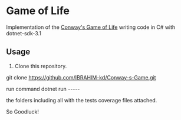 # Game of Life #

Implementation of the [Conway's Game of Life](http://en.wikipedia.org/wiki/Conway’s_Game_of_Life) writing code in C# with dotnet-sdk-3.1

## Usage ##

1. Clone this repository.

 git clone https://github.com/IBRAHIM-kd/Conway-s-Game.git
 
 run command dotnet run ----- 

 the folders including all with the tests coverage files attached.

 So Goodluck!
